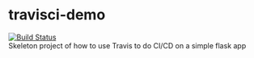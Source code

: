 # travisci-demo
[![Build Status](https://travis-ci.com/oliebol/travisci-demo.svg?branch=master)](https://travis-ci.com/oliebol/travisci-demo)  
Skeleton project of how to use Travis to do CI/CD on a simple flask app
